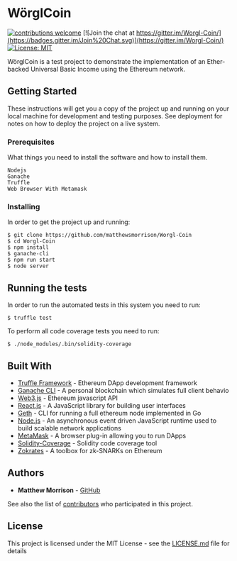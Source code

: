# WörglCoin

[![contributions welcome](https://img.shields.io/badge/contributions-welcome-brightgreen.svg?style=flat)](https://github.com/matthewsmorrison/TLS-N/issues) [![Join the chat at https://gitter.im/Worgl-Coin/](https://badges.gitter.im/Join%20Chat.svg)](https://gitter.im/Worgl-Coin/) [![License: MIT](https://img.shields.io/badge/License-MIT-yellow.svg)](https://opensource.org/licenses/MIT)

WörglCoin is a test project to demonstrate the implementation of an Ether-backed Universal Basic Income
using the Ethereum network.

## Getting Started

These instructions will get you a copy of the project up and running on your local machine for development and testing purposes. See deployment for notes on how to deploy the project on a live system.

### Prerequisites

What things you need to install the software and how to install them.

```
Nodejs
Ganache
Truffle
Web Browser With Metamask
```

### Installing

In order to get the project up and running:

```
$ git clone https://github.com/matthewsmorrison/Worgl-Coin
$ cd Worgl-Coin
$ npm install
$ ganache-cli
$ npm run start
$ node server
```

## Running the tests

In order to run the automated tests in this system you need to run:

```
$ truffle test
```

To perform all code coverage tests you need to run:

```
$ ./node_modules/.bin/solidity-coverage
```

## Built With

* [Truffle Framework](http://truffleframework.com/) - Ethereum DApp development framework
* [Ganache CLI](https://github.com/trufflesuite/ganache-cli) - A personal blockchain which simulates full client behavio
* [Web3.js](https://github.com/ethereum/web3.js/) - Ethereum javascript API
* [React.js](https://reactjs.org/) - A JavaScript library for building user interfaces
* [Geth](https://github.com/ethereum/go-ethereum/wiki/geth) - CLI for running a full ethereum node implemented in Go
* [Node.js](https://nodejs.org/en/) - An asynchronous event driven JavaScript runtime used to build scalable network applications
* [MetaMask](https://metamask.io/) - A browser plug-in allowing you to run DApps
* [Solidity-Coverage](https://github.com/sc-forks/solidity-coverage) - Solidity code coverage tool
* [Zokrates](https://github.com/JacobEberhardt/ZoKrates) - A toolbox for zk-SNARKs on Ethereum

## Authors

* **Matthew Morrison** - [GitHub](https://github.com/matthewsmorrison)

See also the list of [contributors](https://github.com/matthewsmorrison/Worgl-Coin/contributors) who participated in this project.

## License

This project is licensed under the MIT License - see the [LICENSE.md](https://github.com/matthewsmorrison/Worgl-Coin/blob/master/LICENSE) file for details
